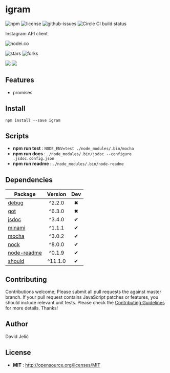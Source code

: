 # igram

![npm](https://img.shields.io/npm/v/igram.svg) ![license](https://img.shields.io/npm/l/igram.svg) ![github-issues](https://img.shields.io/github/issues/djelic/igram.svg) ![Circle CI build status](https://circleci.com/gh/djelic/igram.svg?style=svg)

Instagram API client

![nodei.co](https://nodei.co/npm/igram.png?downloads=true&downloadRank=true&stars=true)

![stars](https://img.shields.io/github/stars/djelic/igram.svg)
![forks](https://img.shields.io/github/forks/djelic/igram.svg)

![](https://david-dm.org/djelic/igram/status.svg)
![](https://david-dm.org/djelic/igram/dev-status.svg)

## Features

  - promises

## Install

`npm install --save igram`


## Scripts

 - **npm run test** : `NODE_ENV=test ./node_modules/.bin/mocha`
 - **npm run docs** : `./node_modules/.bin/jsdoc --configure .jsdoc.config.json`
 - **npm run readme** : `./node_modules/.bin/node-readme`

## Dependencies

Package | Version | Dev
--- |:---:|:---:
[debug](https://www.npmjs.com/package/debug) | ^2.2.0 | ✖
[got](https://www.npmjs.com/package/got) | ^6.3.0 | ✖
[jsdoc](https://www.npmjs.com/package/jsdoc) | ^3.4.0 | ✔
[minami](https://www.npmjs.com/package/minami) | ^1.1.1 | ✔
[mocha](https://www.npmjs.com/package/mocha) | ^3.0.2 | ✔
[nock](https://www.npmjs.com/package/nock) | ^8.0.0 | ✔
[node-readme](https://www.npmjs.com/package/node-readme) | ^0.1.9 | ✔
[should](https://www.npmjs.com/package/should) | ^11.1.0 | ✔


## Contributing

Contributions welcome; Please submit all pull requests the against master branch. If your pull request contains JavaScript patches or features, you should include relevant unit tests. Please check the [Contributing Guidelines](contributng.md) for more details. Thanks!

## Author

David Jelić

## License

 - **MIT** : http://opensource.org/licenses/MIT
